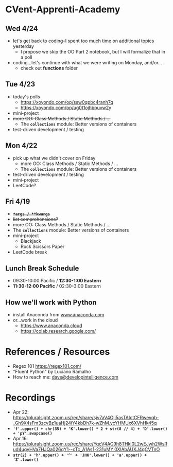 # CVent-Apprenti-Academy

## Wed 4/24
* let's get back to coding–I spent too much time on additional topics yesterday
  * I propose we skip the OO Part 2 notebook, but I will formalize that in a poll
* coding...let's continue with what we were writing on Monday, and/or...
  * check out __functions__ folder
    
## Tue 4/23
* today's polls
  * https://xoyondo.com/op/ssw0qpbc4ranh7q
  * https://xoyondo.com/op/ug0t1ojhbpuvw2y
* mini-project
* ~~more OO: Class Methods / Static Methods / ...~~
  * The __`collections`__ module: Better versions of containers
* test-driven development / testing
  
## Mon 4/22
* pick up what we didn't cover on Friday
  * more OO: Class Methods / Static Methods / ...
  * The __`collections`__ module: Better versions of containers
* test-driven development / testing
* mini-project
* LeetCode?

## Fri 4/19
* ~~__`*args / **kwargs`__~~
* ~~list comprehensions?~~
* more OO: Class Methods / Static Methods / ...
* The __`collections`__ module: Better versions of containers
* mini-project
  * Blackjack
  * Rock Scissors Paper
* LeetCode break

## Lunch Break Schedule
* 09:30-10:00 Pacific / __12:30-1:00 Eastern__
* __11:30-12:00 Pacific__ / 02:30-3:00 Eastern

## How we'll work with Python
* install Anaconda from www.anaconda.com
* or...work in the cloud
  * https://www.anaconda.cloud
  * https://colab.research.google.com/

# References / Resources
* Regex 101 https://regex101.com/
* "Fluent Python" by Luciano Ramalho
* How to reach me: dave@developintelligence.com

# Recordings
* Apr 22: https://pluralsight.zoom.us/rec/share/sjv7aV4OjI5asTAIctCFRwevqb-_Gh9X4sFm3zcvBz1uaHj24iY4kbDh7k-wZhM.ycYHMUx6XVhHk45q 
* __`'f'.upper() + chr(35) + 'K'.lower() * 2 + str(8 // 4) + 'D'.lower() + 'pY'.swapcase()`__
* Apr 16: https://pluralsight.zoom.us/rec/share/YqcV4AG9h8THki0L2wEJwh2WsRud4ugyHVa7HJQa026qY1--cTc_A1As1-231uMY.0XlAbAUXJ4gCVTnO 
* __`str(2) + 'h'.upper() + '^' + 'JHK'.lower() + 'a'.upper() + 'Z'.lower()`__
